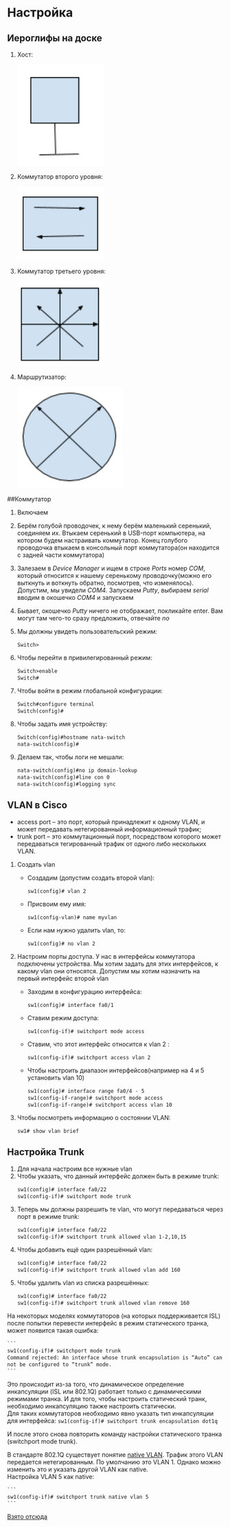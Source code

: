 # Настройка

## Иероглифы на доске

1. Хост:

	![Хост](./setting_images/host.png)

2. Коммутатор второго уровня:

	![Коммутатор второго уровня](./setting_images/2-nd-level-switch.png)

3. Коммутатор третьего уровня:
	
	![Коммутатор третьего уровня](./setting_images/3-rd-level-switch.png)

4. Маршрутизатор:

	![Маршрутизатор](./setting_images/router.png)

##Коммутатор

1. Включаем
2. Берём голубой проводочек, к нему берём маленький серенький, соединяем их. Втыкаем серенький в USB-порт компьютера, на котором будем настраивать коммутатор. Конец голубого проводочка втыкаем в консольный порт коммутатора(он находится с задней части коммутатора)
3. Залезаем в _Device Manager_ и ищем в строке *Ports* номер *COM*, который относится к нашему серенькому проводочку(можно его выткнуть и воткнуть обратно, посмотрев, что изменялось). Допустим, мы увидели *COM4*. Запускаем _Putty_, выбираем *serial* вводим в окошечко *COM4* и запускаем
4. Бывает, окошечко _Putty_ ничего не отображает, покликайте enter. Вам могут там чего-то сразу предложить, отвечайте *no*
5. Мы должны увидеть пользовательский режим:

	```
	Switch>
	```

6. Чтобы перейти в привилегированный режим:

	```
	Switch>enable
	Switch#
	```

7. Чтобы войти в режим глобальной конфигурации:

	```
	Switch#configure terminal
	Switch(config)#
	```

8. Чтобы задать имя устройству:

	```
	Switch(config)#hostname nata-switch
	nata-switch(config)#
	```

9. Делаем так, чтобы логи не мешали:

	```
	nata-switch(config)#no ip domain-lookup
	nata-switch(config)#line con 0
	nata-switch(config)#logging sync
	```

## VLAN в Cisco

- access port – это порт, который принадлежит к одному VLAN, и может передавать нетегированный информационный трафик;
- trunk port – это коммутационный порт, посредством которого может передаваться тегированный трафик от одного либо нескольких VLAN.  


1. Создать vlan 
	- Создадим (допустим создать второй vlan):
		```
		sw1(config)# vlan 2 
		```
	- Присвоим ему имя:
		```
		sw1(config-vlan)# name myvlan
		```
	- Если нам нужно удалить vlan, то: 
		```
		sw1(config)# no vlan 2 
		```

2. Настроим порты доступа. У нас в интерфейсы коммутатора подключены устройства. Мы хотим задать для этих интерфейсов, к какому vlan они относятся. Допустим мы хотим назначить на первый интерфейс второй vlan
	- Заходим в конфигурацию интерфейса:
		```
		sw1(config)# interface fa0/1
		```
	- Ставим режим доступа:
		```
		sw1(config-if)# switchport mode access
		```
	- Ставим, что этот интерфейс относится к vlan 2 :
		```
		sw1(config-if)# switchport access vlan 2
		```
	- Чтобы настроить диапазон интерфейсов(например на 4 и 5 установить vlan 10)
		```
		sw1(config)# interface range fa0/4 - 5
		sw1(config-if-range)# switchport mode access 
		sw1(config-if-range)# switchport access vlan 10 
		```

3. Чтобы посмотреть информацию о состоянии VLAN:
	```
	sw1# show vlan brief
	```


## Настройка Trunk

1. Для начала настроим все нужные vlan 
2. Чтобы указать, что данный интерфейс должен быть в режиме trunk:
	```
	sw1(config)# interface fa0/22
	sw1(config-if)# switchport mode trunk
	```
3. Теперь мы должны разрешить те vlan, что могут передаваться через порт в режиме trunk:
	```
	sw1(config)# interface fa0/22
	sw1(config-if)# switchport trunk allowed vlan 1-2,10,15
	```
4. Чтобы добавить ещё один разрешённый vlan:
	```
	sw1(config)# interface fa0/22
	sw1(config-if)# switchport trunk allowed vlan add 160
	```
5. Чтобы удалить vlan из списка разрешённых:
	```
	sw1(config)# interface fa0/22	 
	sw1(config-if)# switchport trunk allowed vlan remove 160
	```  


На некоторых моделях коммутаторов (на которых поддерживается ISL) после попытки перевести интерфейс в режим статического транка, может появится такая ошибка:

	```
	sw1(config-if)# switchport mode trunk
	Command rejected: An interface whose trunk encapsulation is “Auto” can not be configured to “trunk” mode.
	```

Это происходит из-за того, что динамическое определение инкапсуляции (ISL или 802.1Q) работает только с динамическими режимами транка. И для того, чтобы настроить статический транк, необходимо инкапсуляцию также настроить статически.  
Для таких коммутаторов необходимо явно указать тип инкапсуляции для интерфейса:
	```
	sw1(config-if)# switchport trunk encapsulation dot1q 
	```

И после этого снова повторить команду настройки статического транка (switchport mode trunk).  

В стандарте 802.1Q существует понятие [native VLAN](http://xgu.ru/wiki/Native_VLAN). Трафик этого VLAN передается нетегированным. По умолчанию это VLAN 1. Однако можно изменить это и указать другой VLAN как native.  
Настройка VLAN 5 как native:

	```
	sw1(config-if)# switchport trunk native vlan 5
	```

[Взято отсюда](http://xgu.ru/wiki/VLAN_%E2_Cisco)



